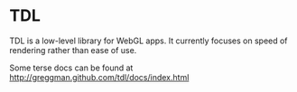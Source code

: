 TDL
===

TDL is a low-level library for WebGL apps. It currently focuses on speed of rendering rather than ease of use.

Some terse docs can be found at http://greggman.github.com/tdl/docs/index.html




